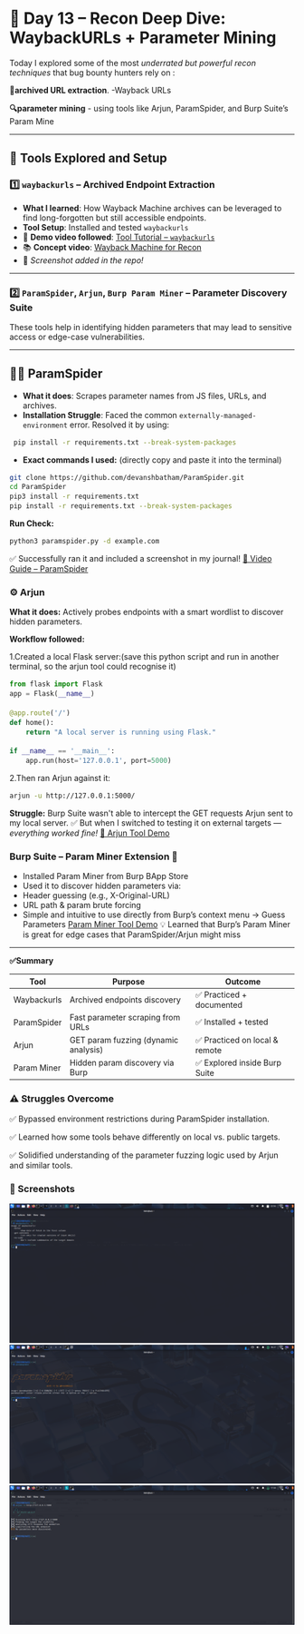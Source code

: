 # 📘 Day 13 – Recon Deep Dive: WaybackURLs + Parameter Mining

Today I explored some of the most *underrated but powerful recon techniques* that bug bounty hunters rely on : 
 <p> <b>🔄archived URL extraction</b>. -Wayback URLs </p>
 <p> <b> 🔍parameter mining</b>  - using tools like Arjun, ParamSpider, and Burp Suite’s Param Mine </p>

---

## 🔨 Tools Explored and Setup

### 1️⃣ `waybackurls` – Archived Endpoint Extraction
- **What I learned**: How Wayback Machine archives can be leveraged to find long-forgotten but still accessible endpoints.
- **Tool Setup**: Installed and tested `waybackurls`
- 🎥 **Demo video followed**: [Tool Tutorial – `waybackurls`](https://youtu.be/-zsYi0_xWbo?si=_OZYnrrva8iqz12Q)  
- 📚 **Concept video**: [Wayback Machine for Recon](https://youtu.be/ts1tu1BiSuY?si=bheFU-TP_Y7xUuO9)
- 📸 *Screenshot added in the repo!*

---

### 2️⃣ `ParamSpider`, `Arjun`, `Burp Param Miner` – Parameter Discovery Suite

These tools help in identifying hidden parameters that may lead to sensitive access or edge-case vulnerabilities.

---

## 🕵️‍♂️ ParamSpider

- **What it does**: Scrapes parameter names from JS files, URLs, and archives.
- **Installation Struggle**: Faced the common `externally-managed-environment` error. Resolved it by using:
 ```bash
  pip install -r requirements.txt --break-system-packages
```
- **Exact commands I used:** (directly copy and paste it into the terminal)
```bash
git clone https://github.com/devanshbatham/ParamSpider.git
cd ParamSpider
pip3 install -r requirements.txt
pip install -r requirements.txt --break-system-packages
```
**Run Check:**

```bash
python3 paramspider.py -d example.com
```
✅ Successfully ran it and included a screenshot in my journal!
[🎥 Video Guide – ParamSpider](https://youtu.be/ouEUEitRUfg?si=FKRJ_h_0IMeLbMnE)
### ⚙️ Arjun
**What it does:** Actively probes endpoints with a smart wordlist to discover hidden parameters.
<p><b>Workflow followed:</b></p>
<p>1.Created a local Flask server:(save this python script and run in another terminal, so the arjun tool could recognise it)</p>

```python 
from flask import Flask
app = Flask(__name__)

@app.route('/')
def home():
    return "A local server is running using Flask."
    
if __name__ == '__main__':
    app.run(host='127.0.0.1', port=5000)
```
 2.Then ran Arjun against it:
```bash
arjun -u http://127.0.0.1:5000/
```
**Struggle:** Burp Suite wasn't able to intercept the GET requests Arjun sent to my local server.
  ✅ But when I switched to testing it on external targets —   *everything worked fine!*
[🎥 Arjun Tool Demo](https://youtu.be/wRPxbz_Ht3k?si=iP7bVm2LZXcyxtWg)
### Burp Suite – Param Miner Extension 🧪
- Installed Param Miner from Burp BApp Store
- Used it to discover hidden parameters via:
- Header guessing (e.g., X-Original-URL)
- URL path & param brute forcing
- Simple and intuitive to use directly from Burp’s context menu → Guess Parameters
 [Param Miner Tool Demo](https://youtu.be/IYk7-xvOMOo?si=5BJcx6MP2qZbp_w2)
💡 Learned that Burp’s Param Miner is great for edge cases that ParamSpider/Arjun might miss

---
**✅Summary**


| Tool        | Purpose                              | Outcome                       |
| ----------- | ------------------------------------ | ----------------------------- |
| Waybackurls | Archived endpoints discovery         | ✅ Practiced + documented      |
| ParamSpider | Fast parameter scraping from URLs    | ✅ Installed + tested          |
| Arjun       | GET param fuzzing (dynamic analysis) | ✅ Practiced on local & remote |
| Param Miner | Hidden param discovery via Burp      | ✅ Explored inside Burp Suite  |
### ⚠️ Struggles Overcome
<p>✅ Bypassed environment restrictions during ParamSpider installation.</p>
<p>✅ Learned how some tools behave differently on local vs. public targets.</p>
<p>✅ Solidified understanding of the parameter fuzzing logic used by Arjun and similar tools.</p>

### 📸 Screenshots
[![✅ waybackurls demo result](images/day13-waybackurls.png)](images/day13-waybackurls.png)
[![✅ ParamSpider install screenshot](images/day13-paramspider.png)](images/day13-paramspider.png) 
[![✅ Arjun Tool screenshot](images/day13-arjun.png)](images/day13-arjun.png)










